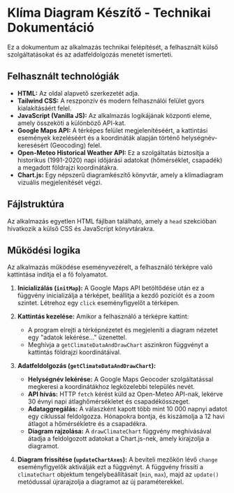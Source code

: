 # Klíma Diagram Készítő - Technikai Dokumentáció

Ez a dokumentum az alkalmazás technikai felépítését, a felhasznált külső szolgáltatásokat és az adatfeldolgozás menetét ismerteti.

## Felhasznált technológiák

* **HTML:** Az oldal alapvető szerkezetét adja.
* **Tailwind CSS:** A reszponzív és modern felhasználói felület gyors kialakításáért felel.
* **JavaScript (Vanilla JS):** Az alkalmazás logikájának központi eleme, amely összeköti a különböző API-kat.
* **Google Maps API:** A térképes felület megjelenítéséért, a kattintási események kezeléséért és a koordináták alapján történő helységnév-keresésért (Geocoding) felel.
* **Open-Meteo Historical Weather API:** Ez a szolgáltatás biztosítja a historikus (1991-2020) napi időjárási adatokat (hőmérséklet, csapadék) a megadott földrajzi koordinátákra.
* **Chart.js:** Egy népszerű diagramkészítő könyvtár, amely a klímadiagram vizuális megjelenítését végzi.

## Fájlstruktúra

Az alkalmazás egyetlen HTML fájlban található, amely a `head` szekcióban hivatkozik a külső CSS és JavaScript könyvtárakra.

## Működési logika

Az alkalmazás működése eseményvezérelt, a felhasználó térképre való kattintása indítja el a fő folyamatot.

1.  **Inicializálás (`initMap`):** A Google Maps API betöltődése után ez a függvény inicializálja a térképet, beállítja a kezdő pozíciót és a zoom szintet. Létrehoz egy `click` eseményfigyelőt a térképen.

2.  **Kattintás kezelése:** Amikor a felhasználó a térképre kattint:
    * A program elrejti a térképnézetet és megjeleníti a diagram nézetet egy "adatok lekérése..." üzenettel.
    * Meghívja a `getClimateDataAndDrawChart` aszinkron függvényt a kattintás földrajzi koordinátáival.

3.  **Adatfeldolgozás (`getClimateDataAndDrawChart`):**
    * **Helységnév lekérése:** A Google Maps Geocoder szolgáltatással megkeresi a koordinátákhoz legközelebbi település nevét.
    * **API hívás:** HTTP `fetch` kérést küld az Open-Meteo API-nak, lekérve 30 évnyi napi átlaghőmérsékletet és csapadékösszeget.
    * **Adataggregálás:** A válaszként kapott több mint 10 000 napnyi adatot egy ciklussal feldolgozza. Hónapokra bontja, és kiszámolja a 12 havi átlagot a hőmérsékletre és a csapadékra.
    * **Diagram rajzolása:** A `drawClimateChart` függvény meghívásával átadja a feldolgozott adatokat a Chart.js-nek, amely kirajzolja a diagramot.

4.  **Diagram frissítése (`updateChartAxes`):** A beviteli mezőkön lévő `change` eseményfigyelők aktiválják ezt a függvényt. A függvény frissíti a `climateChart` objektum tengelybeállításait (`min`, `max`), majd az `update()` metódussal újrarajzolja a diagramot az új paraméterekkel.
